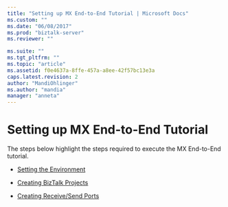 ```yaml
---
title: "Setting up MX End-to-End Tutorial | Microsoft Docs"
ms.custom: ""
ms.date: "06/08/2017"
ms.prod: "biztalk-server"
ms.reviewer: ""

ms.suite: ""
ms.tgt_pltfrm: ""
ms.topic: "article"
ms.assetid: f0e4637a-8ffe-457a-a8ee-42f57bc13e3a
caps.latest.revision: 2
author: "MandiOhlinger"
ms.author: "mandia"
manager: "anneta"
---
```

# Setting up MX End-to-End Tutorial
The steps below highlight the steps required to execute the MX End-to-End tutorial.  
  
-   [Setting the Environment](../../adapters-and-accelerators/accelerator-swift/setting-the-environment.md)  
  
-   [Creating BizTalk Projects](../../adapters-and-accelerators/accelerator-swift/creating-biztalk-projects.md)  
  
-   [Creating Receive/Send Ports](../../adapters-and-accelerators/accelerator-swift/creating-receive-send-ports.md)